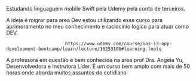 Estudando linguaguem mobile Swift pela Udemy  pela conta de terceiros.

A ideia é migrar para area Dev estou utilizando esse curso para aprimoramento no meu conhecimento e raciocinio logico para atuar como DEV.


                          https://www.udemy.com/course/ios-13-app-development-bootcamp/learn/lecture/16253100#learning-tools

  A professora em questáo é bem conhecida na area prof Dra. Angela Yu, Desenvolvedora e Instrutora Líder.
  É um curso bem amplo com mais de 50 horas onde aborda muitos assuntos do cotidiano
